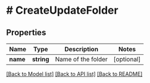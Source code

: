 # # CreateUpdateFolder

## Properties

Name | Type | Description | Notes
------------ | ------------- | ------------- | -------------
**name** | **string** | Name of the folder | [optional]

[[Back to Model list]](../../README.md#models) [[Back to API list]](../../README.md#endpoints) [[Back to README]](../../README.md)
